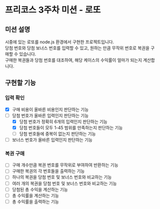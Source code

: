 # 프리코스 3주차 미션 - 로또

## 미션 설명  
시중에 있는 로또를 node.js 환경에서 구현한 프로젝트입니다.  
당첨 번호와 당첨 보너스 번호를 입력할 수 있고, 원하는 만큼 무작위 번호로 복권을 구매할 수 있습니다.  
구매한 복권들과 당첨 번호를 대조하여, 해당 케이스의 수익률이 얼마가 되는지 계산합니다.  
  
## 구현할 기능  
### 입력 확인  
- [x] 구매 비용이 올바른 비용인지 판단하는 기능  
- [ ] 당첨 번호가 올바른 입력인지 판단하는 기능  
    - [x] 당첨 번호가 정확히 6개의 입력인지 판단하는 기능  
    - [x] 당첨 번호들이 모두 1-45 범위를 만족하는지 판단하는 기능  
    - [ ] 당첨 번호들에 중복이 없는지 판단하는 기능  
- [ ] 보너스 번호가 올바른 입력인지 판단하는 기능  
  
### 복권 구매  
- [ ] 구매 개수만큼 복권 번호를 무작위로 부여하여 반환하는 기능  
- [ ] 구매한 복권의 각 번호들을 출력하는 기능  
- [ ] 하나의 복권을 당첨 번호 및 보너스 번호와 비교하는 기능  
- [ ] 여러 개의 복권을 당첨 번호 및 보너스 번호와 비교하는 기능  
- [ ] 당첨된 총 수익을 계산하는 기능  
- [ ] 총 수익률을 계산하는 기능  
- [ ] 총 수익률을 출력하는 기능  